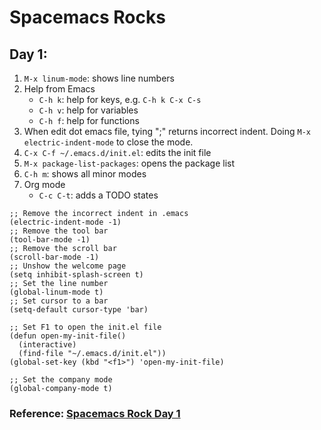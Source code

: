 # Spacemacs Rocks
## Day 1:
1. `M-x linum-mode`: shows line numbers
2. Help from Emacs
   - `C-h k`: help for keys, e.g. `C-h k C-x C-s`
   - `C-h v`: help for variables
   - `C-h f`: help for functions
3. When edit dot emacs file, tying ";" returns incorrect indent. Doing `M-x electric-indent-mode` to close the mode.
4. `C-x C-f ~/.emacs.d/init.el`: edits the init file
5. `M-x package-list-packages`: opens the package list
6. `C-h m`: shows all minor modes
7. Org mode
   - `C-c C-t`: adds a TODO states
```
;; Remove the incorrect indent in .emacs
(electric-indent-mode -1)
;; Remove the tool bar
(tool-bar-mode -1)
;; Remove the scroll bar
(scroll-bar-mode -1)
;; Unshow the welcome page
(setq inhibit-splash-screen t)
;; Set the line number
(global-linum-mode t)
;; Set cursor to a bar
(setq-default cursor-type 'bar)

;; Set F1 to open the init.el file
(defun open-my-init-file()
  (interactive)
  (find-file "~/.emacs.d/init.el"))
(global-set-key (kbd "<f1>") 'open-my-init-file)

;; Set the company mode
(global-company-mode t)
```
### Reference: [Spacemacs Rock Day 1](https://www.youtube.com/watch?v=QKhS9EX9qd8&list=PLqQgufb9_uJeSg3ChhgcDHD9C5MbZSCal&index=18)
